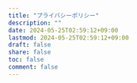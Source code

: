 ```yaml
---
title: "プライバシーポリシー"
description: ""
date: 2024-05-25T02:59:12+09:00
lastmod: 2024-05-25T02:59:12+09:00
draft: false
share: false
toc: false
comment: false
---
```

